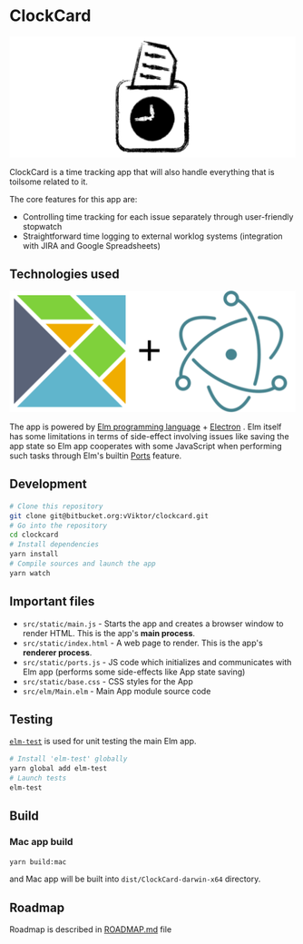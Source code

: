 # ClockCard

![ClockCard logo](logo.svg)

ClockCard is a time tracking app that will also handle everything that is toilsome related to it.

The core features for this app are:

* Controlling time tracking for each issue separately through user-friendly stopwatch
* Straightforward time logging to external worklog systems (integration with JIRA and Google Spreadsheets)

## Technologies used

![Electron logo](elm-electron-logos.svg)

The app is powered by [Elm programming language](http://elm-lang.org/) + [Electron](https://electronjs.org/) . 
Elm itself has some limitations in terms of side-effect involving issues like saving the app state so Elm app cooperates
with some JavaScript when performing such tasks through Elm's builtin [Ports](https://guide.elm-lang.org/interop/ports.html) feature.


## Development
```bash
# Clone this repository
git clone git@bitbucket.org:vViktor/clockcard.git
# Go into the repository
cd clockcard
# Install dependencies
yarn install
# Compile sources and launch the app
yarn watch
```

## Important files

- `src/static/main.js` - Starts the app and creates a browser window to render HTML. This is the app's **main process**.
- `src/static/index.html` - A web page to render. This is the app's **renderer process**.
- `src/static/ports.js` - JS code which initializes and communicates with Elm app (performs some side-effects like App state saving)
- `src/static/base.css` - CSS styles for the App
- `src/elm/Main.elm` - Main App module source code

## Testing

[`elm-test`](https://github.com/elm-community/elm-test) is used for unit testing the main Elm app.
```bash
# Install 'elm-test' globally
yarn global add elm-test
# Launch tests
elm-test
```


## Build
### Mac app build
```bash
yarn build:mac
```
and Mac app will be built into `dist/ClockCard-darwin-x64` directory.

## Roadmap
Roadmap is described in [ROADMAP.md](ROADMAP.md) file